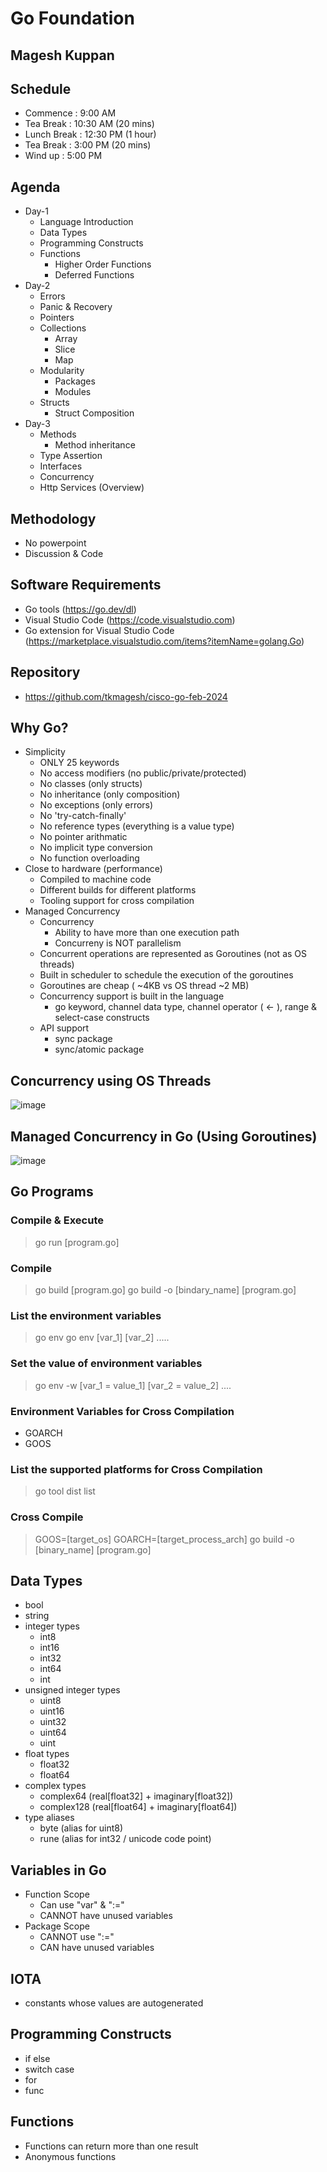 # Go Foundation

## Magesh Kuppan

## Schedule
- Commence      : 9:00 AM
- Tea Break     : 10:30 AM (20 mins)
- Lunch Break   : 12:30 PM (1 hour)
- Tea Break     : 3:00 PM (20 mins)
- Wind up       : 5:00 PM

## Agenda
- Day-1
    - Language Introduction
    - Data Types
    - Programming Constructs
    - Functions 
        - Higher Order Functions
        - Deferred Functions
- Day-2
    - Errors
    - Panic & Recovery
    - Pointers
    - Collections
        - Array
        - Slice
        - Map
    - Modularity
        - Packages
        - Modules
    - Structs
        - Struct Composition
- Day-3
    - Methods
        - Method inheritance
    - Type Assertion
    - Interfaces
    - Concurrency
    - Http Services (Overview)

## Methodology
- No powerpoint
- Discussion & Code

## Software Requirements
- Go tools (https://go.dev/dl)
- Visual Studio Code (https://code.visualstudio.com)
- Go extension for Visual Studio Code (https://marketplace.visualstudio.com/items?itemName=golang.Go)

## Repository
- https://github.com/tkmagesh/cisco-go-feb-2024

## Why Go?
- Simplicity
    - ONLY 25 keywords
    - No access modifiers (no public/private/protected)
    - No classes (only structs)
    - No inheritance (only composition)
    - No exceptions (only errors)
    - No 'try-catch-finally'
    - No reference types (everything is a value type)
    - No pointer arithmatic
    - No implicit type conversion
    - No function overloading
- Close to hardware (performance)
    - Compiled to machine code
    - Different builds for different platforms
    - Tooling support for cross compilation
- Managed Concurrency
    - Concurrency
        - Ability to have more than one execution path
        - Concurreny is NOT parallelism
    - Concurrent operations are represented as Goroutines (not as OS threads)
    - Built in scheduler to schedule the execution of the goroutines
    - Goroutines are cheap ( ~4KB vs OS thread ~2 MB)
    - Concurrency support is built in the language
        - go keyword, channel data type, channel operator ( <- ), range & select-case constructs
    - API support
        - sync package
        - sync/atomic package
## Concurrency using OS Threads
![image](./images/concurrecy-os-thread.png)

## Managed Concurrency in Go (Using Goroutines)
![image](./images/concurrency-managed.png)

## Go Programs
### Compile & Execute
> go run [program.go]
### Compile
> go build [program.go]
> go build -o [bindary_name] [program.go]
### List the environment variables
> go env
> go env [var_1] [var_2] .....
### Set the value of environment variables
> go env -w [var_1 = value_1] [var_2 = value_2] ....
### Environment Variables for Cross Compilation
- GOARCH
- GOOS
### List the supported platforms for Cross Compilation
> go tool dist list
### Cross Compile
> GOOS=[target_os] GOARCH=[target_process_arch] go build -o [binary_name] [program.go]

## Data Types
- bool
- string
- integer types
    - int8
    - int16
    - int32
    - int64
    - int
- unsigned integer types
    - uint8
    - uint16
    - uint32
    - uint64
    - uint
- float types
    - float32
    - float64
- complex types
    - complex64 (real[float32] + imaginary[float32])
    - complex128 (real[float64] + imaginary[float64])
- type aliases
    - byte (alias for uint8)
    - rune (alias for int32 / unicode code point)

## Variables in Go
- Function Scope
    - Can use "var" & ":="
    - CANNOT have unused variables
- Package Scope
    - CANNOT use ":="
    - CAN have unused variables

## IOTA 
- constants whose values are autogenerated

## Programming Constructs
- if else
- switch case
- for
- func

## Functions
- Functions can return more than one result
- Anonymous functions

